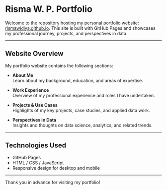 # Risma W. P. Portfolio

Welcome to the repository hosting my personal portfolio website: [rismawidiya.github.io](https://rismawidiya.github.io). This site is built with GitHub Pages and showcases my professional journey, projects, and perspectives in data.

---

## Website Overview

My portfolio website contains the following sections:

- **About Me**  
  Learn about my background, education, and areas of expertise.

- **Work Experience**  
  Overview of my professional experience and roles I have undertaken.

- **Projects & Use Cases**  
  Highlights of my key projects, case studies, and applied data work.

- **Perspectives in Data**  
  Insights and thoughts on data science, analytics, and related trends.

---

## Technologies Used

- GitHub Pages
- HTML / CSS / JavaScript
- Responsive design for desktop and mobile

---

Thank you in advance for visiting my portfolio!
